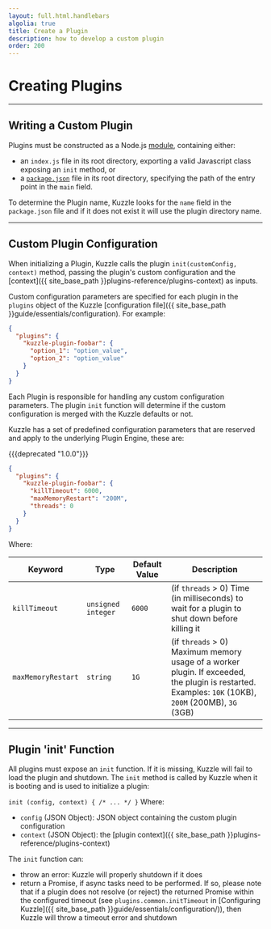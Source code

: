 ```yaml
---
layout: full.html.handlebars
algolia: true
title: Create a Plugin
description: how to develop a custom plugin
order: 200
---
```


# Creating Plugins

---

## Writing a Custom Plugin

Plugins must be constructed as a Node.js [module](https://nodejs.org/dist/latest-v6.x/docs/api/modules.html), containing either:

* an `index.js` file in its root directory, exporting a valid Javascript class exposing an `init` method, or
* a [`package.json`](https://docs.npmjs.com/files/package.json) file in its root directory, specifying the path of the entry point in the `main` field.

To determine the Plugin name, Kuzzle looks for the `name` field in the `package.json` file and if it does not exist it will use the plugin directory name.

---

## Custom Plugin Configuration

When initializing a Plugin, Kuzzle calls the plugin `init(customConfig, context)` method, passing the plugin's custom configuration and the [context]({{ site_base_path }}plugins-reference/plugins-context) as inputs.

Custom configuration parameters are specified for each plugin in the `plugins` object of the Kuzzle [configuration file]({{ site_base_path }}guide/essentials/configuration). For example:

```json
{
  "plugins": {
    "kuzzle-plugin-foobar": {
      "option_1": "option_value",
      "option_2": "option_value"
    }
  }
}
```

Each Plugin is responsible for handling any custom configuration parameters. The plugin `init` function will determine if the custom configuration is merged with the Kuzzle defaults or not.


Kuzzle has a set of predefined configuration parameters that are reserved and apply to the underlying Plugin Engine, these are:

{{{deprecated "1.0.0"}}}

```json
{
  "plugins": {
    "kuzzle-plugin-foobar": {
      "killTimeout": 6000,
      "maxMemoryRestart": "200M",
      "threads": 0
    }
  }
}
```

Where:

| Keyword | Type | Default Value |Description                  |
|---------|------|---------------|-----------------------------|
| `killTimeout` | `unsigned integer` | `6000 ` | (if `threads` > 0) Time (in milliseconds) to wait for a plugin to shut down before killing it |
| `maxMemoryRestart` | `string` | `1G` | (if `threads` > 0) Maximum memory usage of a worker plugin. If exceeded, the plugin is restarted. <br>Examples: `10K` (10KB), `200M` (200MB), `3G` (3GB)|

---

## Plugin 'init' Function

All plugins must expose an `init` function. If it is missing, Kuzzle will fail to load the plugin and shutdown.
The `init` method is called by Kuzzle when it is booting and is used to initialize a plugin:

`init (config, context) { /* ... */ }`
Where:

* ``config`` (JSON Object): JSON object containing the custom plugin configuration
* ``context`` (JSON Object): the [plugin context]({{ site_base_path }}plugins-reference/plugins-context)


The `init` function can:

* throw an error: Kuzzle will properly shutdown if it does
* return a Promise, if async tasks need to be performed. If so, please note that if a plugin does not resolve (or reject) the returned Promise within the configured timeout (see `plugins.common.initTimeout` in [Configuring Kuzzle]({{ site_base_path }}guide/essentials/configuration/)), then Kuzzle will throw a timeout error and shutdown
